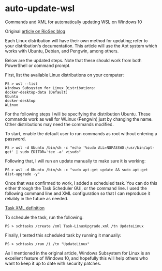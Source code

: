# auto-update-wsl
Commands and XML for automatically updating WSL on Windows 10

Original [article on RioSec blog](https://riosec.com/home/articles/automating-windows-subsystem-for-linux-updates)

Each Linux distribution will have their own method for updating; refer to your distribution's documentation. This article will use the Apt system which works with Ubuntu, Debian, and Pengwin, among others.

Below are the updated steps. Note that these should work from both PowerShell or command prompt.

First, list the available Linux distributions on your computer:

    PS > wsl --list
    Windows Subsystem for Linux Distributions:
    docker-desktop-data (Default)
    Ubuntu
    docker-desktop
    WLinux

For the following steps I will be specifying the distribution Ubuntu. These commands work as well for WLinux (Pengwin) just by changing the name. Other distributions may need the commands modified.

To start, enable the default user to run commands as root without entering a password.

`PS > wsl -d Ubuntu /bin/sh -c "echo '%sudo ALL=NOPASSWD:/usr/bin/apt-get' | sudo EDITOR='tee -a' visudo"`

Following that, I will run an update manually to make sure it is working:

`PS > wsl -d Ubuntu /bin/sh -c "sudo apt-get update && sudo apt-get dist-upgrade -y"`

Once that was confirmed to work, I added a scheduled task. You can do this either through the Task Scheduler GUI, or the command line. I used the following command line and XML configuration so that I can reproduce it reliably in the future as needed.

[Task XML definition](Task-LinuxUpgrade.xml)

To schedule the task, run the following:

`PS > schtasks /create /xml Task-LinuxUpgrade.xml /tn UpdateLinux`

Finally, I tested this scheduled task by running it manually:

`PS > schtasks /run /i /tn "UpdateLinux"`

As I mentioned in the original article, Windows Subsystem for Linux is an excellent feature of Windows 10, and hopefully this will help others who want to keep it up to date with security patches.
